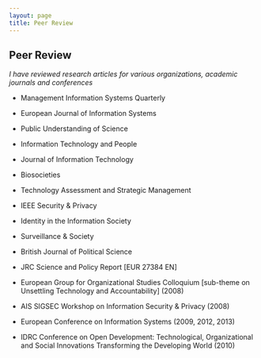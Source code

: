 ```yaml
---
layout: page
title: Peer Review
---
```


## Peer Review

_I have reviewed research articles for various organizations, academic journals and conferences_
    
- Management Information Systems Quarterly

- European Journal of Information Systems

- Public Understanding of Science

- Information Technology and People

- Journal of Information Technology

- Biosocieties

- Technology Assessment and Strategic Management

- IEEE Security & Privacy

- Identity in the Information Society

- Surveillance & Society

- British Journal of Political Science

- JRC Science and Policy Report [EUR 27384 EN]

- European Group for Organizational Studies Colloquium [sub-theme on Unsettling Technology and Accountability] (2008)

- AIS SIGSEC Workshop on Information Security & Privacy (2008)

- European Conference on Information Systems (2009, 2012, 2013)

- IDRC Conference on Open Development: Technological, Organizational and Social Innovations Transforming the Developing World (2010)

